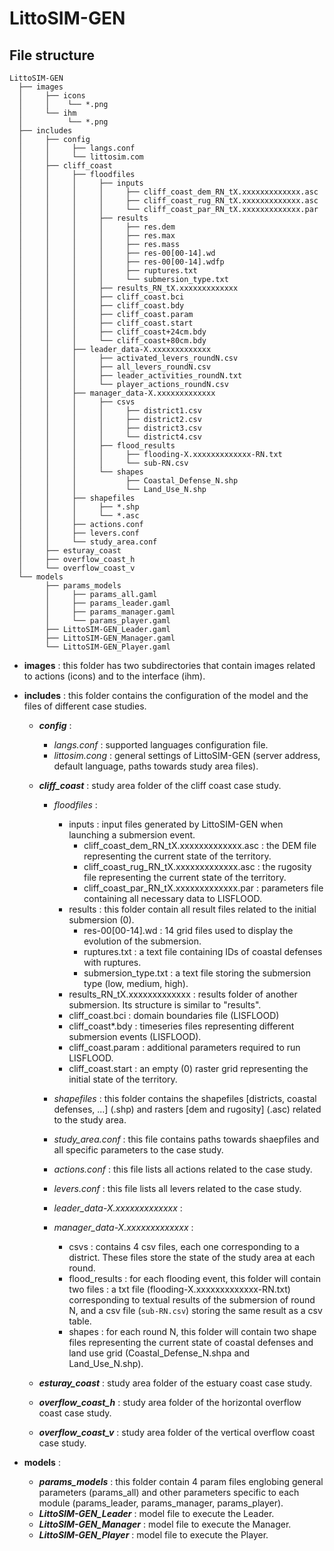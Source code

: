 # LittoSIM-GEN

## File structure

```
LittoSIM-GEN
  ├── images
  │     ├── icons
  │     │    └── *.png
  │     └── ihm
  │          └── *.png
  ├── includes
  │     ├── config
  │     │     ├── langs.conf
  │     │     └── littosim.com
  │     ├── cliff_coast
  │     │     ├── floodfiles
  │     │     │     ├── inputs
  │     │     │     │     ├── cliff_coast_dem_RN_tX.xxxxxxxxxxxxx.asc
  │     │     │     │     ├── cliff_coast_rug_RN_tX.xxxxxxxxxxxxx.asc
  │     │     │     │     └── cliff_coast_par_RN_tX.xxxxxxxxxxxxx.par
  │     │     │     ├── results
  │     │     │     │     ├── res.dem
  │     │     │     │     ├── res.max
  │     │     │     │     ├── res.mass
  │     │     │     │     ├── res-00[00-14].wd
  │     │     │     │     ├── res-00[00-14].wdfp
  │     │     │     │     ├── ruptures.txt
  │     │     │     │     └── submersion_type.txt
  │     │     │     ├── results_RN_tX.xxxxxxxxxxxxx
  │     │     │     ├── cliff_coast.bci
  │     │     │     ├── cliff_coast.bdy
  │     │     │     ├── cliff_coast.param
  │     │     │     ├── cliff_coast.start
  │     │     │     ├── cliff_coast+24cm.bdy
  │     │     │     └── cliff_coast+80cm.bdy
  │     │     ├── leader_data-X.xxxxxxxxxxxxx
  │     │     │     ├── activated_levers_roundN.csv
  │     │     │     ├── all_levers_roundN.csv
  │     │     │     ├── leader_activities_roundN.txt
  │     │     │     └── player_actions_roundN.csv
  │     │     ├── manager_data-X.xxxxxxxxxxxxx
  │     │     │     ├── csvs
  │     │     │     │     ├── district1.csv
  │     │     │     │     ├── district2.csv
  │     │     │     │     ├── district3.csv
  │     │     │     │     └── district4.csv
  │     │     │     ├── flood_results
  │     │     │     │     ├── flooding-X.xxxxxxxxxxxxx-RN.txt
  │     │     │     │     └── sub-RN.csv
  │     │     │     └── shapes
  │     │     │           ├── Coastal_Defense_N.shp
  │     │     │           └── Land_Use_N.shp
  │     │     ├── shapefiles
  │     │     │     ├── *.shp
  │     │     │     └── *.asc
  │     │     ├── actions.conf
  │     │     ├── levers.conf
  │     │     └── study_area.conf
  │     ├── esturay_coast
  │     ├── overflow_coast_h
  │     └── overflow_coast_v
  └── models
        ├── params_models
        │     ├── params_all.gaml
        │     ├── params_leader.gaml
        │     ├── params_manager.gaml
        │     └── params_player.gaml
        ├── LittoSIM-GEN_Leader.gaml
        ├── LittoSIM-GEN_Manager.gaml
        └── LittoSIM-GEN_Player.gaml
```
- **images** : this folder has two subdirectories that contain images related to actions (icons) and to the interface (ihm).

- **includes** : this folder contains the configuration of the model and the files of different case studies.
  - ***config*** :
    - *langs.conf* : supported languages configuration file.
    - *littosim.cong* : general settings of LittoSIM-GEN (server address, default language, paths towards study area files).
    
  - ***cliff_coast*** : study area folder of the cliff coast case study.
    - *floodfiles* :
      - inputs : input files generated by LittoSIM-GEN when launching a submersion event.
        - cliff_coast_dem_RN_tX.xxxxxxxxxxxxx.asc : the DEM file representing the current state of the territory.
        - cliff_coast_rug_RN_tX.xxxxxxxxxxxxx.asc : the rugosity file representing the current state of the territory.
        - cliff_coast_par_RN_tX.xxxxxxxxxxxxx.par : parameters file containing all necessary data to LISFLOOD.
      - results : this folder contain all result files related to the initial submersion (0).
        - res-00[00-14].wd : 14 grid files used to display the evolution of the submersion.
        - ruptures.txt : a text file containing IDs of coastal defenses with ruptures.
        - submersion_type.txt : a text file storing the submersion type (low, medium, high).
      - results_RN_tX.xxxxxxxxxxxxx : results folder of another submersion. Its structure is similar to "results".
      - cliff_coast.bci : domain boundaries file (LISFLOOD)
      - cliff_coast*.bdy : timeseries files representing different submersion events (LISFLOOD).
      - cliff_coast.param : additional parameters required to run LISFLOOD.
      - cliff_coast.start : an empty (0) raster grid representing the initial state of the territory.
      
    - *shapefiles* : this folder contains the shapefiles [districts, coastal defenses, ...] (.shp) and rasters [dem and rugosity] (.asc) related to the study area.
    
    - *study_area.conf* : this file contains paths towards shaepfiles and all specific parameters to the case study.
    - *actions.conf* : this file lists all actions related to the case study.
    - *levers.conf* : this file lists all levers related to the case study.

    - *leader_data-X.xxxxxxxxxxxxx* :
    
    - *manager_data-X.xxxxxxxxxxxxx* :
      - csvs : contains 4 csv files, each one corresponding to a district. These files store the state of the study area at each round.
      - flood_results : for each flooding event, this folder will contain two files : a txt file (flooding-X.xxxxxxxxxxxxx-RN.txt) corresponding to textual results of the submersion of round N, and a csv file (`sub-RN.csv`) storing the same result as a csv table.
      - shapes : for each round N, this folder will contain two shape files representing the current state of coastal defenses and land use grid (Coastal_Defense_N.shpa and Land_Use_N.shp).
  
  - ***esturay_coast*** : study area folder of the estuary coast case study.
  - ***overflow_coast_h*** : study area folder of the horizontal overflow coast case study.
  - ***overflow_coast_v*** : study area folder of the vertical overflow coast case study.
  
- **models** :
  - ***params_models*** : this folder contain 4 param files englobing general parameters (params_all) and other parameters specific to each module (params_leader, params_manager, params_player).
  - ***LittoSIM-GEN_Leader*** : model file to execute the Leader.
  - ***LittoSIM-GEN_Manager*** : model file to execute the Manager.
  - ***LittoSIM-GEN_Player*** : model file to execute the Player.
